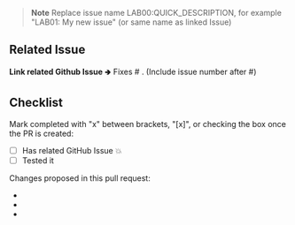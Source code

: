 > **Note**
> Replace issue name LAB00:QUICK_DESCRIPTION, for example "LAB01: My new issue" (or same name as linked Issue)

## Related Issue

**Link related Github Issue** 🢂 Fixes # . (Include issue number after #)

## Checklist

Mark completed with "x" between brackets, "[x]", or checking the box once the PR is created:

- [ ] Has related GitHub Issue 💥
- [ ] Tested it

Changes proposed in this pull request:

-
-
-
